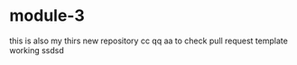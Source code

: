 # module-3
this is also my thirs new repository cc qq aa
to check pull request template working
ssdsd
